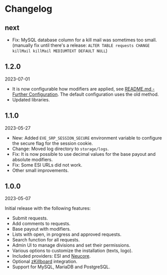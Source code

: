# Changelog

## next

- Fix: MySQL database column for a kill mail was sometimes too small.  
  (manually fix until there's a release: `ALTER TABLE requests CHANGE killMail killMail MEDIUMTEXT DEFAULT NULL`)

## 1.2.0

2023-07-01

- It is now configurable how modifiers are applied, see 
  [README.md - Further Configuration](README.md#further-configuration). The default configuration uses the old method.
- Updated libraries.

## 1.1.0

2023-05-27

- New: Added `EVE_SRP_SESSION_SECURE` environment variable to configure the secure flag for the session cookie.
- Change: Moved log directory to `storage/logs`.
- Fix: It is now possible to use decimal values for the base payout and absolute modifiers.
- Fix: Some ESI URLs did not work.
- Other small improvements.

## 1.0.0

2023-05-07

Initial release with the following features:

- Submit requests.
- Add comments to requests.
- Base payout with modifiers.
- Lists with open, in progress and approved requests.
- Search function for all requests.
- Admin UI to manage divisions and set their permissions.
- Various options to customize the installation (texts, logo).
- Included providers: ESI and [Neucore](https://github.com/tkhamez/neucore).
- Optional [zKillboard](https://github.com/zKillboard/zKillboard) integration.
- Support for MySQL, MariaDB and PostgreSQL.
